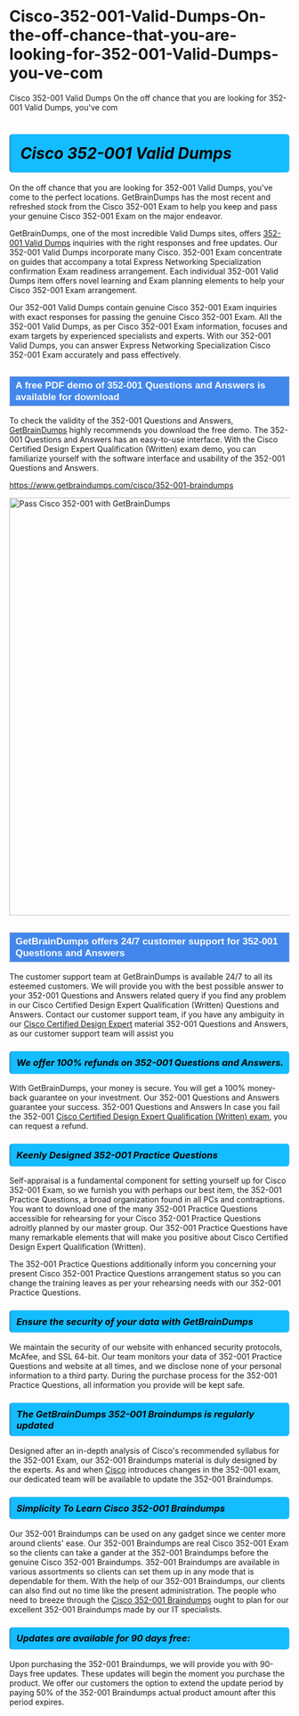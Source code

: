 # Cisco-352-001-Valid-Dumps-On-the-off-chance-that-you-are-looking-for-352-001-Valid-Dumps-you-ve-com
Cisco 352-001 Valid Dumps On the off chance that you are looking for 352-001 Valid Dumps, you've com
<h1><strong><span style="display: block; color: #000000; background: #14BDFF; border: 0.5px solid #AED6F1; border-left: 3px solid #3498DB; padding: .6em; border-radius: 6px;">                     <em>Cisco 352-001 <span class="exam_variation">Valid Dumps</span> </em>                </span></strong>            </h1>                        <p>On the off chance that you are looking for 352-001 <span class="exam_variation">Valid Dumps</span>, you've come to the perfect locations.             GetBrainDumps has the most recent and refreshed stock from the Cisco 352-001 Exam to help you keep and pass your genuine Cisco 352-001 Exam on the major endeavor.</p>                        <p>GetBrainDumps, one of the most incredible <span class="exam_variation">Valid Dumps</span> sites, offers <a href="https://www.getbraindumps.com/cisco/352-001-braindumps">352-001 <span class="exam_variation">Valid Dumps</span></a> inquiries with the right responses and free updates. Our 352-001 <span class="exam_variation">Valid Dumps</span> incorporate             many Cisco. 352-001 Exam concentrate on guides that accompany a total Express Networking Specialization confirmation Exam readiness arrangement. Each individual             352-001 <span class="exam_variation">Valid Dumps</span> item offers novel learning and Exam planning elements to help your Cisco 352-001 Exam arrangement.</p>                        <p>Our 352-001 <span class="exam_variation">Valid Dumps</span> contain genuine Cisco 352-001 Exam inquiries with exact responses for passing the genuine Cisco 352-001 Exam. All the 352-001 <span class="exam_variation">Valid Dumps</span>,             as per Cisco 352-001 Exam information, focuses and exam targets by experienced specialists and experts. With our 352-001 <span class="exam_variation">Valid Dumps</span>, you can answer             Express Networking Specialization Cisco 352-001 Exam accurately and pass effectively.</p>                        <h2 style="background: #4287ec; border: 1px solid #cccccc; padding: 5px 10px;">                <span style="color: #ffffff;">                    <span style="font-size: 11pt;">                        <span style="line-height: normal;">                            <span style="font-family: Calibri,sans-serif;">                                <strong>                                    <span style="font-size: 13.0pt;">A free PDF demo of 352-001 <span class="exam_variation2">Questions and Answers</span> is available for download</span>                                </strong>                            </span>                        </span>                    </span>                </span>            </h2>                        <p>To check the validity of the 352-001 <span class="exam_variation2">Questions and Answers</span>, <a href="https://www.getbraindumps.com/">GetBrainDumps</a> highly recommends you download the free demo. The 352-001 <span class="exam_variation2">Questions and Answers</span> has an easy-to-use interface.             With the Cisco Certified Design Expert Qualification (Written) exam demo, you can familiarize yourself with the software interface and usability of the 352-001 <span class="exam_variation2">Questions and Answers</span>.</p>                        <p><a href="https://www.getbraindumps.com/cisco/352-001-braindumps">https://www.getbraindumps.com/cisco/352-001-braindumps</a></p>                        <p><a href="https://www.getbraindumps.com/"><img src="https://www.getbraindumps.com/images/get-updated-exam-questions-with-discount-getbraindumps.jpg" class="postImage" alt="Pass Cisco 352-001 with GetBrainDumps" width="750"></a></p>                            <h2 style="background: #4287ec; border: 1px solid #cccccc; padding: 5px 10px;">                <span style="color: #ffffff;">                    <span style="font-size: 11pt;">                        <span style="line-height: normal;">                            <span style="font-family: Calibri,sans-serif;">                                <strong>                                    <span style="font-size: 13.0pt;">GetBrainDumps offers 24/7 customer support for 352-001 <span class="exam_variation2">Questions and Answers</span> </span>                                </strong>                            </span>                        </span>                    </span>                </span>            </h2>                        <p>The customer support team at GetBrainDumps is available 24/7 to all its esteemed customers. We will provide you with the best possible answer to your 352-001 <span class="exam_variation2">Questions and Answers</span>            related query if you find any problem in our Cisco Certified Design Expert Qualification (Written) <span class="exam_variation2">Questions and Answers</span>. Contact our customer support team, if you have any ambiguity in             our <a href="https://www.getbraindumps.com/cisco/ccde-braindumps.html">Cisco Certified Design Expert</a> material 352-001 <span class="exam_variation2">Questions and Answers</span>, as our customer support team will assist you</p>                        <h3>                <strong>                    <span style="display: block; color: #000000; background: #14BDFF; border: 0.5px solid #AED6F1; border-left: 3px solid #3498DB; padding: .6em; border-radius: 6px;">                        <em>We offer 100% refunds on 352-001 <span class="exam_variation2">Questions and Answers</span>.</em>                    </span>                </strong>            </h3>                        <p>With GetBrainDumps, your money is secure. You will get a 100% money-back guarantee on your investment. Our 352-001 <span class="exam_variation2">Questions and Answers</span> guarantee your success.             352-001 <span class="exam_variation2">Questions and Answers</span> In case you fail the 352-001 <a href="https://www.getbraindumps.com/cisco/352-001-braindumps">Cisco Certified Design Expert Qualification (Written) exam</a>, you can request a refund.</p>                        <h3>                <strong>                    <span style="display: block; color: #000000; background: #14BDFF; border: 0.5px solid #AED6F1; border-left: 3px solid #3498DB; padding: .6em; border-radius: 6px;">                        <em>Keenly Designed 352-001 <span class="exam_variation3">Practice Questions</span></em>                    </span>                </strong>            </h3>                        <p>Self-appraisal is a fundamental component for setting yourself up for Cisco 352-001 Exam, so we furnish you with perhaps our best item, the 352-001 <span class="exam_variation3">Practice Questions</span>,             a broad organization found in all PCs and contraptions. You want to download one of the many 352-001 <span class="exam_variation3">Practice Questions</span> accessible for rehearsing for your             Cisco 352-001 <span class="exam_variation3">Practice Questions</span> adroitly planned by our master group. Our 352-001 <span class="exam_variation3">Practice Questions</span> have many remarkable elements that will make you             positive about Cisco Certified Design Expert Qualification (Written).</p>                        <p>The 352-001 <span class="exam_variation3">Practice Questions</span> additionally inform you concerning your present Cisco 352-001 <span class="exam_variation3">Practice Questions</span> arrangement status so you can change the training             leaves as per your rehearsing needs with our 352-001 <span class="exam_variation3">Practice Questions</span>.</p>                        <h3>                <strong>                    <span style="display: block; color: #000000; background: #14BDFF; border: 0.5px solid #AED6F1; border-left: 3px solid #3498DB; padding: .6em; border-radius: 6px;">                        <em>Ensure the security of your data with GetBrainDumps </em>                    </span>                </strong>            </h3>                        <p>We maintain the security of our website with enhanced security protocols, McAfee, and SSL 64-bit. Our team monitors your data of 352-001 <span class="exam_variation3">Practice Questions</span> and website at all times,             and we disclose none of your personal information to a third party. During the purchase process for the 352-001 <span class="exam_variation3">Practice Questions</span>, all information you provide will be kept safe.</p>                        <h3>                <strong>                    <span style="display: block; color: #000000; background: #14BDFF; border: 0.5px solid #AED6F1; border-left: 3px solid #3498DB; padding: .6em; border-radius: 6px;">                        <em>The GetBrainDumps 352-001 <span class="exam_variation4">Braindumps</span> is regularly updated </em>                    </span>                </strong>            </h3>                        <p>Designed after an in-depth analysis of Cisco's recommended syllabus for the 352-001 Exam, our 352-001 <span class="exam_variation4">Braindumps</span> material is duly designed by the experts.             As and when <a href="https://www.getbraindumps.com/cisco-braindumps.html">Cisco</a> introduces changes in the 352-001 exam, our dedicated team will be available to update the 352-001 <span class="exam_variation4">Braindumps</span>.</p>                        <h3>                <strong>                    <span style="display: block; color: #000000; background: #14BDFF; border: 0.5px solid #AED6F1; border-left: 3px solid #3498DB; padding: .6em; border-radius: 6px;">                        <em>Simplicity To Learn Cisco 352-001 <span class="exam_variation4">Braindumps</span></em>                    </span>                </strong>            </h3>                        <p>Our 352-001 <span class="exam_variation4">Braindumps</span> can be used on any gadget since we center more around clients' ease. Our 352-001 <span class="exam_variation4">Braindumps</span> are real Cisco 352-001 Exam             so the clients can take a gander at the 352-001 <span class="exam_variation4">Braindumps</span> before the genuine Cisco 352-001 <span class="exam_variation4">Braindumps</span>. 352-001 <span class="exam_variation4">Braindumps</span> are available in various assortments             so clients can set them up in any mode that is dependable for them. With the help of our 352-001 <span class="exam_variation4">Braindumps</span>, our clients can also find out no time like the present administration.             The people who need to breeze through the <a href="https://www.getbraindumps.com/cisco/352-001-braindumps">Cisco 352-001 <span class="exam_variation4">Braindumps</span></a> ought to plan for our excellent 352-001 <span class="exam_variation4">Braindumps</span> made by our IT specialists.</p>                        <h3>                <strong>                    <span style="display: block; color: #000000; background: #14BDFF; border: 0.5px solid #AED6F1; border-left: 3px solid #3498DB; padding: .6em; border-radius: 6px;">                        <em>Updates are available for 90 days free:</em>                    </span>                </strong>            </h3>                        <p>Upon purchasing the 352-001 <span class="exam_variation4">Braindumps</span>, we will provide you with 90-Days free updates. These updates will begin the moment you purchase the product.             We offer our customers the option to extend the update period by paying 50% of the 352-001 <span class="exam_variation4">Braindumps</span> actual product amount after this period expires.</p>                    
